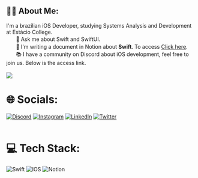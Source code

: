 ## 🙇‍♂️ About Me:
I'm a brazilian iOS Developer, studying Systems Analysis and Development at Estácio College.<br>
ㅤㅤ💬  Ask me about Swift and SwiftUI.<br>
ㅤㅤ📝  I'm writing a document in Notion about <strong>Swift</strong>. To access <a href="https://lucasreald.notion.site/lucasreald/Guia-Swift-820bffbbb32c4f5ca658e3ab725c12d1" target="_blank">Click here</a>.<br>
ㅤㅤ📚  I have a community on Discord about iOS development, feel free to join us. Below is the access link.<br>
<br>
![](https://github-readme-stats.vercel.app/api/top-langs/?username=lucasreald&theme=onedark&hide_border=true&include_all_commits=false&count_private=false&layout=compact)
<br>
# 🌐 Socials:
[![Discord](https://img.shields.io/badge/Discord-%237289DA.svg?logo=discord&logoColor=white)](https://discord.gg/https://discord.gg/aQyPJ5Uehj) [![Instagram](https://img.shields.io/badge/Instagram-%23E4405F.svg?logo=Instagram&logoColor=white)](https://instagram.com/lucasreald) [![LinkedIn](https://img.shields.io/badge/LinkedIn-%230077B5.svg?logo=linkedin&logoColor=white)](https://www.linkedin.com/in/lucasrealdias/) [![Twitter](https://img.shields.io/badge/Twitter-%231DA1F2.svg?logo=Twitter&logoColor=white)](https://twitter.com/lucasrealdias) 
<br><br>
# 💻 Tech Stack:
![Swift](https://img.shields.io/badge/swift-F54A2A?style=for-the-badge&logo=swift&logoColor=white) ![IOS](https://img.shields.io/badge/IOS-%2320232a.svg?style=for-the-badge&logo=apple&logoColor=white) ![Notion](https://img.shields.io/badge/Notion-%23000000.svg?style=for-the-badge&logo=notion&logoColor=white)
<br><br>
